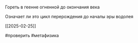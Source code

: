 Гореть в геенне огненной до окончания века

Означает ли это цикл перерождения до началы эры водолея

[[2025-02-25]]

#проверить #метафизика 